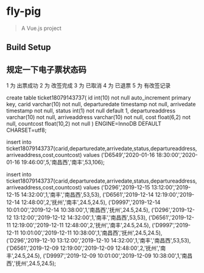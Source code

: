 # fly-pig

> A Vue.js project

## Build Setup

## 规定一下电子票状态码

1 为 出票成功
2 为 改签完成
3 为 已取消
4 为 已退票
5 为 有改签记录

create table ticket18079143737(
  id int(10) not null auto_increment primary key,
  carid varchar(10) not null,
  departuredate timestamp not null,
  arrivedate timestamp not null,
  status int(1) not null default 1,
  departureaddress varchar(10) not null,
  arriveaddress varchar(10) not null,
  cost float(6,2) not null,
  countcost float(10,2) not null
) ENGINE=InnoDB DEFAULT CHARSET=utf8;

insert into ticket18079143737(carid,departuredate,arrivedate,status,departureaddress,arriveaddress,cost,countcost)
values
('D6549','2020-01-16 18:30:00','2020-01-16 19:46:00',5,'南昌西','南丰',53,106);

insert into ticket18079143737(carid,departuredate,arrivedate,status,departureaddress,arriveaddress,cost,countcost)
values
('D296','2019-12-15 13:12:00','2019-12-15 14:32:00',1,'南丰','南昌西',53,53),
('D6561','2019-12-14 12:19:00','2019-12-14 12:48:00',2,'抚州','南丰',24.5,24.5),
('D9997','2019-12-14 10:01:00','2019-12-14 10:38:00',1,'南昌西','抚州',24.5,24.5),
('D296','2019-12-12 13:12:00','2019-12-12 14:32:00',1,'南丰','南昌西',53,53),
('D6561','2019-12-11 12:19:00','2019-12-11 12:48:00',2,'抚州','南丰',24.5,24.5),
('D9997','2019-12-11 10:01:00','2019-12-11 10:38:00',1,'南昌西','抚州',24.5,24.5),
('D296','2019-12-10 13:12:00','2019-12-10 14:32:00',1,'南丰','南昌西',53,53),
('D6561','2019-12-09 12:19:00','2019-12-09 12:48:00',2,'抚州','南丰',24.5,24.5),
('D9997','2019-12-09 10:01:00','2019-12-09 10:38:00',1,'南昌西','抚州',24.5,24.5);